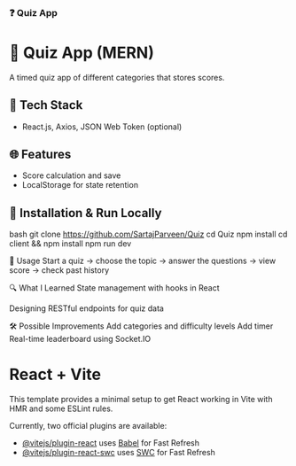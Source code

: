 
### ❓ **Quiz App**  
# 📝 Quiz App (MERN)

A timed quiz app of different categories that stores scores.

## 🔧 Tech Stack
- React.js, Axios, JSON Web Token (optional)

## 🌐 Features
- Score calculation and save
- LocalStorage for state retention

## 🧪 Installation & Run Locally
bash
git clone https://github.com/SartajParveen/Quiz
cd Quiz
npm install
cd client && npm install
npm run dev

🚀 Usage
Start a quiz → choose the topic -> answer the questions → view score → check past history

🔍 What I Learned
State management with hooks in React

Designing RESTful endpoints for quiz data

🛠️ Possible Improvements
Add categories and difficulty levels
Add timer
Real-time leaderboard using Socket.IO


# React + Vite

This template provides a minimal setup to get React working in Vite with HMR and some ESLint rules.

Currently, two official plugins are available:

- [@vitejs/plugin-react](https://github.com/vitejs/vite-plugin-react/blob/main/packages/plugin-react/README.md) uses [Babel](https://babeljs.io/) for Fast Refresh
- [@vitejs/plugin-react-swc](https://github.com/vitejs/vite-plugin-react-swc) uses [SWC](https://swc.rs/) for Fast Refresh
